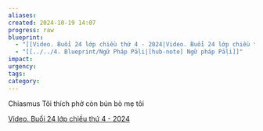 ```yaml
---
aliases: 
created: 2024-10-19 14:07
progress: raw
blueprint:
  - "[[Video. Buổi 24 lớp chiều thứ 4 - 2024|Video. Buổi 24 lớp chiều thứ 4 - 2024]]"
  - "[[../../4. Blueprint/Ngữ Pháp Pāḷi|[hub-note] Ngữ pháp Pāḷi]]"
impact: 
urgency: 
tags: 
category: 
---
```

Chiasmus
Tôi thích phở còn bún bò mẹ tôi 


[Video. Buổi 24 lớp chiều thứ 4 - 2024](Video.%20Buổi%2024%20lớp%20chiều%20thứ%204%20-%202024.md)
